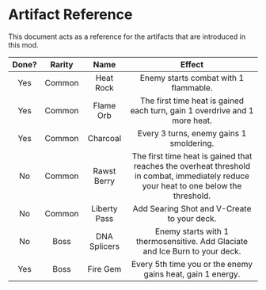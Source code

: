 # Artifact Reference

This document acts as a reference for the artifacts that are introduced in this mod.

| Done? | Rarity | Name | Effect |
|:-:|:-:|:-:|:-:|
| Yes | Common | Heat Rock | Enemy starts combat with 1 flammable. |
| Yes | Common | Flame Orb | The first time heat is gained each turn, gain 1 overdrive and 1 more heat. |
| Yes | Common | Charcoal | Every 3 turns, enemy gains 1 smoldering. |
| No | Common | Rawst Berry | The first time heat is gained that reaches the overheat threshold in combat, immediately reduce your heat to one below the threshold. |
| No | Common | Liberty Pass | Add Searing Shot and V-Create to your deck. |
| No | Boss | DNA Splicers | Enemy starts with 1 thermosensitive. Add Glaciate and Ice Burn to your deck. |
| Yes | Boss | Fire Gem | Every 5th time you or the enemy gains heat, gain 1 energy. |